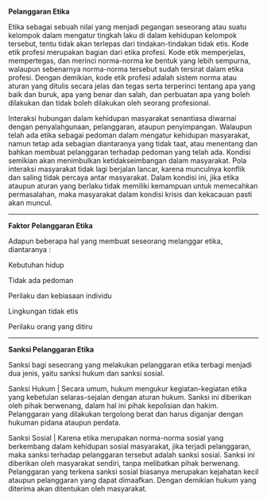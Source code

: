 ﻿**Pelanggaran Etika**

Etika sebagai sebuah nilai yang menjadi pegangan seseorang atau suatu kelompok dalam mengatur tingkah laku di dalam kehidupan kelompok tersebut, tentu tidak akan terlepas dari tindakan-tindakan tidak etis. Kode etik profesi merupakan bagian dari etika profesi. Kode etik memperjelas, mempertegas, dan merinci norma-norma ke bentuk yang lebih sempurna, walaupun sebenarnya norma-norma tersebut sudah tersirat dalam etika profesi. Dengan demikian, kode etik profesi adalah sistem norma atau aturan yang ditulis secara jelas dan tegas serta terperinci tentang apa yang baik dan buruk, apa yang benar dan salah, dan perbuatan apa yang boleh dilakukan dan tidak boleh dilakukan oleh seorang profesional.

Interaksi hubungan dalam kehidupan masyarakat senantiasa diwarnai dengan penyalahgunaan, pelanggaran, ataupun penyimpangan. Walaupun telah ada etika sebagai pedoman dalam mengatur kehidupan masyarakat, namun tetap ada sebagian diantaranya yang tidak taat, atau menentang dan bahkan membuat pelanggaran terhadap pedoman yang telah ada. Kondisi semikian akan menimbulkan ketidakseimbangan dalam masyarakat. Pola interaksi masyarakat tidak lagi berjalan lancar, karena munculnya konflik dan saling tidak percaya antar masyarakat. Dalam kondisi ini, jika etika ataupun aturan yang berlaku tidak memiliki kemampuan untuk memecahkan permasalahan, maka masyarakat dalam kondisi krisis dan kekacauan pasti akan muncul.

-----
**Faktor Pelanggaran Etika**

Adapun beberapa hal yang membuat seseorang melanggar etika, diantaranya :

Kebutuhan hidup

Tidak ada pedoman

Perilaku dan kebiasaan individu

Lingkungan tidak etis

Perilaku orang yang ditiru

-----
**Sanksi Pelanggaran Etika**

Sanksi bagi seseorang yang melakukan pelanggaran etika terbagi menjadi dua jenis, yaitu sanksi hukum dan sanksi sosial.

Sanksi Hukum | Secara umum, hukum mengukur kegiatan-kegiatan etika yang kebetulan selaras-sejalan dengan aturan hukum. Sanksi ini diberikan oleh pihak berwenang, dalam hal ini pihak kepolisian dan hakim. Pelanggaran yang dilakukan tergolong berat dan harus diganjar dengan hukuman pidana ataupun perdata.

Sanksi Sosial | Karena etika merupakan norma-norma sosial yang berkembang dalam kehidupan sosial masyarakat, jika terjadi pelanggaran, maka sanksi terhadap pelanggaran tersebut adalah sanksi sosial. Sanksi ini diberikan oleh masyarakat sendiri, tanpa melibatkan pihak berwenang. Pelanggaran yang terkena sanksi sosial biasanya merupakan kejahatan kecil ataupun pelanggaran yang dapat dimaafkan. Dengan demikian hukum yang diterima akan ditentukan oleh masyarakat.

